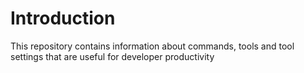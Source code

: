 # Introduction

This repository contains information about commands, tools and tool settings that are useful for developer productivity

